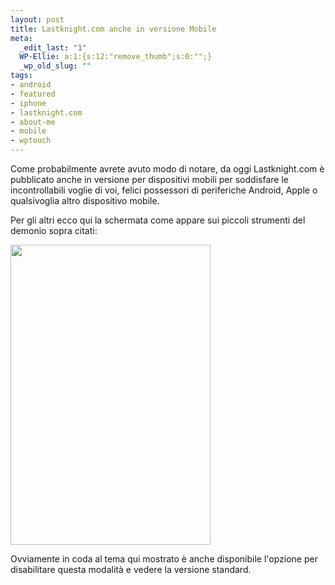 ```yaml
--- 
layout: post
title: Lastknight.com anche in versione Mobile
meta: 
  _edit_last: "1"
  WP-Ellie: a:1:{s:12:"remove_thumb";s:0:"";}
  _wp_old_slug: ""
tags: 
- android
- featured
- iphone
- lastknight.com
- about-me
- mobile
- wptouch
---
```

Come probabilmente avrete avuto modo di notare, da oggi Lastknight.com &egrave; pubblicato anche in versione per dispositivi mobili per soddisfare le incontrollabili voglie di voi, felici possessori di periferiche Android, Apple o qualsivoglia altro dispositivo mobile.  
  
Per gli altri ecco qui la schermata come appare sui piccoli strumenti del demonio sopra citati:  
  
<img src="http://www.lastknight.com/download//2010/06/web.png" alt="" title="web" width="320" height="480" class="aligncenter size-full wp-image-2062" />  
  
Ovviamente in coda al tema qui mostrato &egrave; anche disponibile l'opzione per disabilitare questa modalit&agrave; e vedere la versione standard. 

